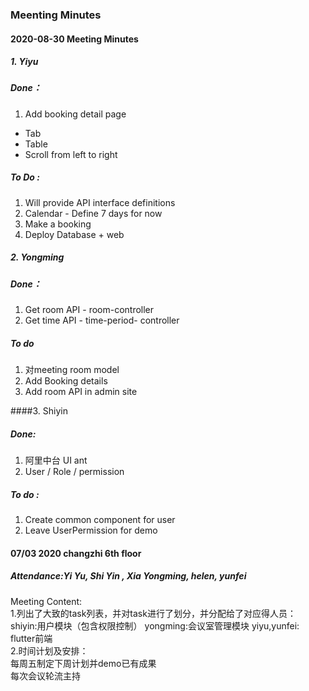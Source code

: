 ### Meenting Minutes 

#### 2020-08-30 Meeting Minutes 
##### 1. Yiyu 
##### Done：
1. Add booking detail page
- Tab
- Table
- Scroll from left to right
##### To Do :
1. Will provide API interface definitions 
2. 	Calendar - Define 7 days for now 
3. 	Make a booking 
4. 	Deploy Database + web 

##### 2. Yongming 
##### Done：
1. 	 Get room API - room-controller
2. 	 Get time API - time-period- controller
##### To do 
1. 对meeting room model
2. Add Booking details 
3. Add room API in admin site 

####3. Shiyin
##### Done: 
1. 阿里中台 UI  ant 
2. User / Role / permission 
##### To do :
 1. Create common component for user 
 2. Leave UserPermission for demo 
 
#### 07/03 2020   changzhi 6th floor
##### Attendance:Yi Yu, Shi Yin , Xia Yongming, helen, yunfei
Meeting Content: </br>
1.列出了大致的task列表，并对task进行了划分，并分配给了对应得人员：</br>
  shiyin:用户模块（包含权限控制） yongming:会议室管理模块   yiyu,yunfei: flutter前端 </br>
2.时间计划及安排：</br>
  每周五制定下周计划并demo已有成果</br>
  每次会议轮流主持
  
  
 

